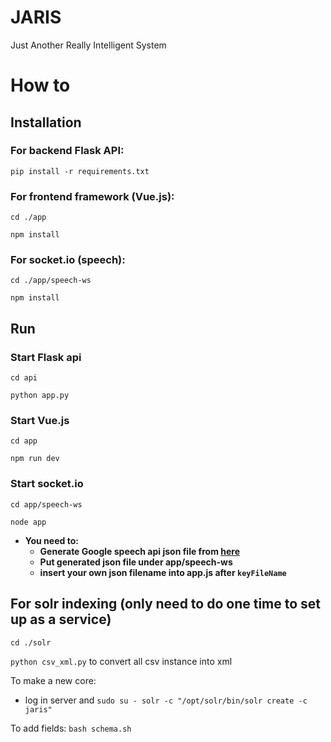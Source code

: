 # JARIS
Just Another Really Intelligent System

# How to


## Installation
### For backend Flask API:

`pip install -r requirements.txt` 

### For frontend framework (Vue.js):

`cd ./app` 

`npm install`

### For socket.io (speech):
`cd ./app/speech-ws` 

 `npm install`


## Run 

### Start Flask api

`cd api`

`python app.py`

### Start Vue.js

`cd app`

`npm run dev`

### Start socket.io

`cd app/speech-ws`

`node app`
* __You need to:__
    * __Generate Google speech api json file from [here](https://cloud.google.com/speech-to-text/docs/quickstart-client-libraries)__
    * __Put generated json file under app/speech-ws__
    * __insert your own json filename into app.js after `keyFileName`__  




<!-- ## For search by keyword (test)
1. git clone this repo
2. `pip install -r requirements.txt`
3. `python search.py --test --keyword percutaneous` 
    * `--test`: test mode
    * `--keyword`: keyword you want to search. e.g. `--keyword thermal` -->



## For solr indexing (only need to do one time to set up as a service)
`cd ./solr`

`python csv_xml.py` to convert all csv instance into xml 

To make a new core:
* log in server and `sudo su - solr -c "/opt/solr/bin/solr create -c jaris"`

To add fields:
`bash schema.sh`

